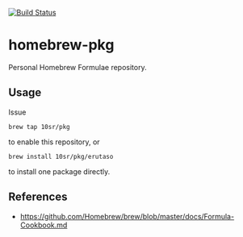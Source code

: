 [![Build Status](https://travis-ci.org/10sr/homebrew-pkg.svg)](https://travis-ci.org/10sr/homebrew-pkg)


homebrew-pkg
============


Personal Homebrew Formulae repository.


Usage
-----

Issue

    brew tap 10sr/pkg

to enable this repository, or

    brew install 10sr/pkg/erutaso

to install one package directly.



References
----------

* https://github.com/Homebrew/brew/blob/master/docs/Formula-Cookbook.md
